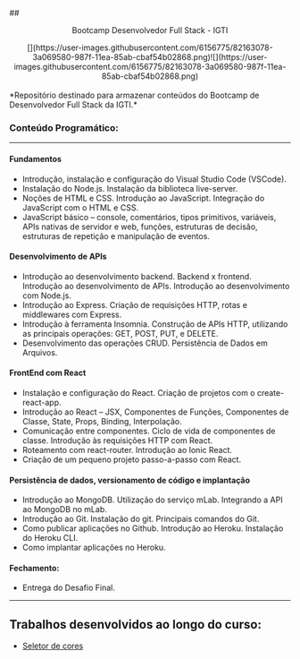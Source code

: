 ##<center>Bootcamp Desenvolvedor Full Stack - IGTI</center>


<center>[](https://user-images.githubusercontent.com/6156775/82163078-3a069580-987f-11ea-85ab-cbaf54b02868.png)![](https://user-images.githubusercontent.com/6156775/82163078-3a069580-987f-11ea-85ab-cbaf54b02868.png)</center>

<br>
*Repositório destinado para armazenar conteúdos do Bootcamp de Desenvolvedor Full Stack da IGTI.*

### Conteúdo Programático:

------------

#### Fundamentos
- Introdução, instalação e configuração do Visual Studio Code (VSCode).
- Instalação do Node.js. Instalação da biblioteca live-server.
- Noções de HTML e CSS. Introdução ao JavaScript. Integração do JavaScript com o HTML e CSS.
- JavaScript básico – console, comentários, tipos primitivos, variáveis, APIs nativas de servidor e web, funções, estruturas de decisão, estruturas de repetição e manipulação de eventos.

#### Desenvolvimento de APIs
- Introdução ao desenvolvimento backend. Backend x frontend. Introdução ao desenvolvimento de APIs. Introdução ao desenvolvimento com Node.js.
- Introdução ao Express. Criação de requisições HTTP, rotas e middlewares com Express.
- Introdução à ferramenta Insomnia. Construção de APIs HTTP, utilizando as principais operações: GET, POST, PUT, e DELETE.
- Desenvolvimento das operações CRUD. Persistência de Dados em Arquivos.

#### FrontEnd com React
- Instalação e configuração do React. Criação de projetos com o create-react-app.
- Introdução ao React – JSX, Componentes de Funções, Componentes de Classe, State, Props, Binding, Interpolação.
- Comunicação entre componentes. Ciclo de vida de componentes de classe. Introdução às requisições HTTP com React.
- Roteamento com react-router. Introdução ao Ionic React.
- Criação de um pequeno projeto passo-a-passo com React.

#### Persistência de dados, versionamento de código e implantação
- Introdução ao MongoDB. Utilização do serviço mLab. Integrando a API ao MongoDB no mLab.
- Introdução ao Git. Instalação do git. Principais comandos do Git.
- Como publicar aplicações no Github. Introdução ao Heroku. Instalação do Heroku CLI.
- Como implantar aplicações no Heroku.

#### Fechamento:
- Entrega do Desafio Final.


------------

## Trabalhos desenvolvidos ao longo do curso:

- [Seletor de cores](http://https://github.com/eduardacf/bootcamp-igti-fullstack/tree/master/fundamentos/trabalho-pratico-1 "Seletor de cores")
